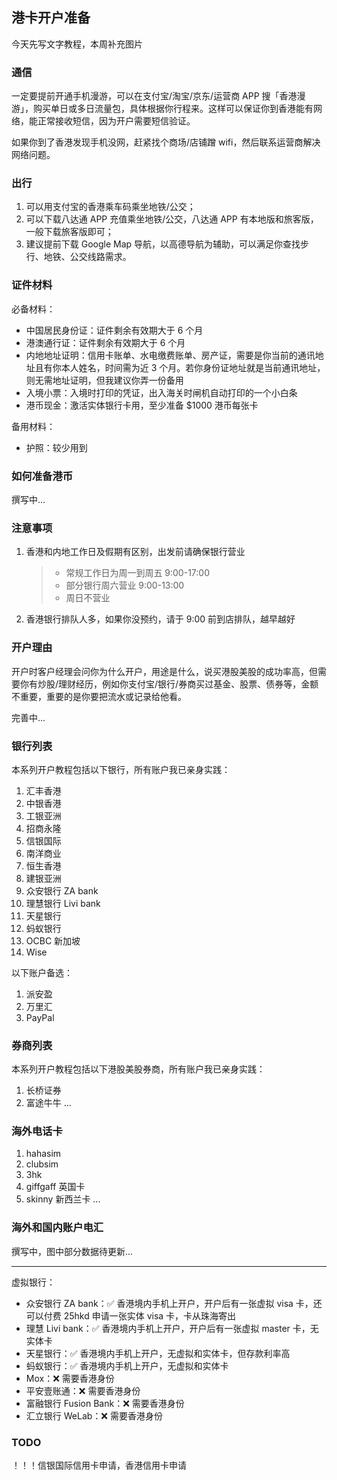 ## 港卡开户准备

今天先写文字教程，本周补充图片

### 通信

一定要提前开通手机漫游，可以在支付宝/淘宝/京东/运营商 APP 搜「香港漫游」，购买单日或多日流量包，具体根据你行程来。这样可以保证你到香港能有网络，能正常接收短信，因为开户需要短信验证。

如果你到了香港发现手机没网，赶紧找个商场/店铺蹭 wifi，然后联系运营商解决网络问题。


### 出行

1. 可以用支付宝的香港乘车码乘坐地铁/公交；
2. 可以下载八达通 APP 充值乘坐地铁/公交，八达通 APP 有本地版和旅客版，一般下载旅客版即可；
3. 建议提前下载 Google Map 导航，以高德导航为辅助，可以满足你查找步行、地铁、公交线路需求。


### 证件材料

必备材料：
  - 中国居民身份证：证件剩余有效期大于 6 个月
  - 港澳通行证：证件剩余有效期大于 6 个月
  - 内地地址证明：信用卡账单、水电缴费账单、房产证，需要是你当前的通讯地址且有你本人姓名，时间需为近 3 个月。若你身份证地址就是当前通讯地址，则无需地址证明，但我建议你弄一份备用
  - 入境小票：入境时打印的凭证，出入海关时闸机自动打印的一个小白条
  - 港币现金：激活实体银行卡用，至少准备 $1000 港币每张卡

备用材料：
  - 护照：较少用到


### 如何准备港币

撰写中...


### 注意事项

1. 香港和内地工作日及假期有区别，出发前请确保银行营业
    > - 常规工作日为周一到周五 9:00-17:00
    > - 部分银行周六营业 9:00-13:00
    > - 周日不营业
2. 香港银行排队人多，如果你没预约，请于 9:00 前到店排队，越早越好


### 开户理由

开户时客户经理会问你为什么开户，用途是什么，说买港股美股的成功率高，但需要你有炒股/理财经历，例如你支付宝/银行/券商买过基金、股票、债券等，金额不重要，重要的是你要把流水或记录给他看。

完善中...

### 银行列表

本系列开户教程包括以下银行，所有账户我已亲身实践：

1. 汇丰香港
2. 中银香港
3. 工银亚洲
4. 招商永隆
5. 信银国际
6. 南洋商业
7. 恒生香港
8. 建银亚洲
9. 众安银行 ZA bank
10. 理慧银行 Livi bank
11. 天星银行
12. 蚂蚁银行
13. OCBC 新加坡
14. Wise

以下账户备选：

1. 派安盈
2. 万里汇
3. PayPal


### 券商列表

本系列开户教程包括以下港股美股券商，所有账户我已亲身实践：

1. 长桥证券
2. 富途牛牛
...


### 海外电话卡

1. hahasim
2. clubsim
3. 3hk
4. giffgaff 英国卡
5. skinny 新西兰卡
...


### 海外和国内账户电汇

撰写中，图中部分数据待更新...

---

<!-- ![](../../images/bank-list.jpg) -->

虚拟银行：

- 众安银行 ZA bank：✅ 香港境内手机上开户，开户后有一张虚拟 visa 卡，还可以付费 25hkd 申请一张实体 visa 卡，卡从珠海寄出
- 理慧 Livi bank：✅ 香港境内手机上开户，开户后有一张虚拟 master 卡，无实体卡
- 天星银行：✅ 香港境内手机上开户，无虚拟和实体卡，但存款利率高
- 蚂蚁银行：✅ 香港境内手机上开户，无虚拟和实体卡
- Mox：❌ 需要香港身份
- 平安壹账通：❌ 需要香港身份
- 富融银行 Fusion Bank：❌ 需要香港身份
- 汇立银行 WeLab：❌ 需要香港身份

### TODO

！！！信银国际信用卡申请，香港信用卡申请

